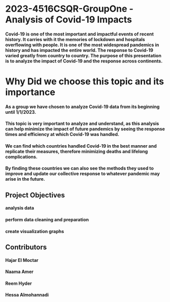 # 2023-4516CSQR-GroupOne - Analysis of Covid-19 Impacts
#### Covid-19 is one of the most important and impactful events of recent history. It carries with it the memories of lockdown and hospitals overflowing with people. It is one of the most widespread pandemics in history and has impacted the entire world. The response to Covid-19 varied greatly from country to country. The purpose of this presentation is to analyze the impact of Covid-19 and the response across continents.

# Why Did we choose this topic and its importance
#### As a group we have chosen to analyze Covid-19 data from its beginning until 1/1/2023. 
#### This topic is very important to analyze and understand, as this analysis can help minimize the impact of future pandemics by seeing the response times and efficiency at which Covid-19 was handled. 
#### We can find which countries handled Covid-19 in the best manner and replicate their measures, therefore minimizing deaths and lifelong complications. 
#### By finding these countries we can also see the methods they used to improve and update our collective response to whatever pandemic may arise in the future. 

## Project Objectives 
#### analysis data
#### perform data cleaning and preparation
#### create visualization graphs

## Contributors
#### Hajar El Moctar
#### Naama Amer
#### Reem Hyder
#### Hessa Almohannadi

